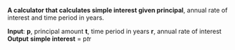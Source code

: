 **A calculator that calculates simple interest given principal**, annual rate of interest and time period in years.

**Input**:
   **p**, principal amount
   **t**, time period in years
   **r**, annual rate of interest
**Output**
   **simple interest** = p*t*r
